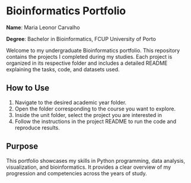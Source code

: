 # Bioinformatics Portfolio

**Name**: Maria Leonor Carvalho

**Degree**: Bachelor in Bioinformatics, FCUP University of Porto

Welcome to my undergraduate Bioinformatics portfolio. This repository contains the projects I completed during my studies. Each project is organized in its respective folder and includes a detailed README explaining the tasks, code, and datasets used.

## How to Use
1. Navigate to the desired academic year folder.
2. Open the folder corresponding to the course you want to explore.
3. Inside the unit folder, select the project you are interested in
4. Follow the instructions in the project README to run the code and reproduce results.

## Purpose
This portfolio showcases my skills in Python programming, data analysis, visualization, and bioinformatics. It provides a clear overview of my progression and competencies across the years of study.
